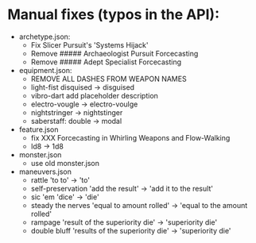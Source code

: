# Manual fixes (typos in the API):



- archetype.json:
  - Fix Slicer Pursuit's 'Systems Hijack'
  - Remove ##### Archaeologist Pursuit Forcecasting
  - Remove ##### Adept Specialist Forcecasting
- equipment.json:
  - REMOVE ALL DASHES FROM WEAPON NAMES
  - light-fist disquised -> disguised
  - vibro-dart add placeholder description
  - electro-vougle -> electro-voulge
  - nightstringer -> nightstinger
  - saberstaff: double -> modal
- feature.json
  - fix XXX Forcecasting in Whirling Weapons and Flow-Walking
  - ld8 -> 1d8
- monster.json
  - use old monster.json
- maneuvers.json
  - rattle 'to to' -> 'to'
  - self-preservation 'add the result' -> 'add it to the result'
  - sic 'em 'dice' -> 'die'
  - steady the nerves 'equal to amount rolled' -> 'equal to the amount rolled'
  - rampage 'result of the superiority die' -> 'superiority die'
  - double bluff 'results of the superiority die' -> 'superiority die'
